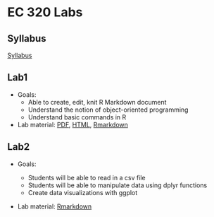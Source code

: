 # EC 320 Labs

## Syllabus
[Syllabus](https://github.com/bchang2/ec320_labs/blob/main/EC320_Syllabus_Fall2021.pdf)

## Lab1
- Goals: 
  - Able to create, edit, knit R Markdown document
  - Understand the notion of object-oriented programming
  - Understand basic commands in R
- Lab material: [PDF](lab1/lab1_markdown.pdf), [HTML](lab1/lab1_markdown_student.html), [Rmarkdown](lab1/lab1_markdown_student.Rmd)

## Lab2
- Goals: 
  - Students will be able to read in a csv file
  - Students will be able to manipulate data using dplyr functions
  - Create data visualizations with ggplot

- Lab material: [Rmarkdown](lab2/lab2.Rmd)


